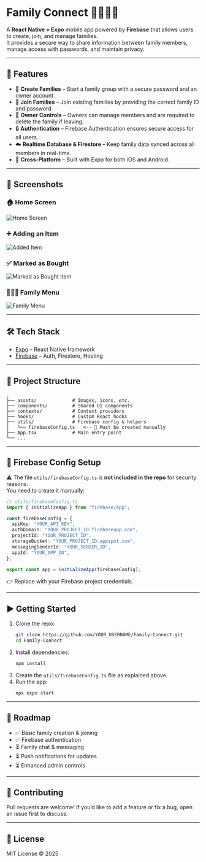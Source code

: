 # Family Connect 👨‍👩‍👧‍👦

A **React Native + Expo** mobile app powered by **Firebase** that allows users to create, join, and manage families.  
It provides a secure way to share information between family members, manage access with passwords, and maintain privacy.

---

## 🚀 Features

- 📌 **Create Families** – Start a family group with a secure password and an owner account.  
- 👥 **Join Families** – Join existing families by providing the correct family ID and password.  
- 🔑 **Owner Controls** – Owners can manage members and are required to delete the family if leaving.  
- 🔒 **Authentication** – Firebase Authentication ensures secure access for all users.  
- ☁️ **Realtime Database & Firestore** – Keep family data synced across all members in real-time.  
- 📱 **Cross-Platform** – Built with Expo for both iOS and Android.  

---

## 📸 Screenshots

### 🏠 Home Screen
![Home Screen](./assets/images/Screenshot_1.png)

### ➕ Adding an Item
![Added Item](./assets/images/Screenshot_2.png)

### ✅ Marked as Bought
![Marked as Bought Item](./assets/images/Screenshot_3.png)

### 👨‍👩‍👧 Family Menu
![Family Menu](./assets/images/Screenshot_4.png)


---

## 🛠️ Tech Stack

- [Expo](https://expo.dev/) – React Native framework  
- [Firebase](https://firebase.google.com/) – Auth, Firestore, Hosting  
---

## 📂 Project Structure

```
.
├── assets/             # Images, icons, etc.
├── components/         # Shared UI components
├── contexts/           # Context providers
├── hooks/              # Custom React hooks
├── utils/              # Firebase config & helpers
│   └── firebaseConfig.ts   <-- 🔐 Must be created manually
├── App.tsx             # Main entry point
└── ...
```

---

## 🔐 Firebase Config Setup

⚠️ The file `utils/firebaseConfig.ts` is **not included in the repo** for security reasons.  
You need to create it manually:

```ts
// utils/firebaseConfig.ts
import { initializeApp } from "firebase/app";

const firebaseConfig = {
  apiKey: "YOUR_API_KEY",
  authDomain: "YOUR_PROJECT_ID.firebaseapp.com",
  projectId: "YOUR_PROJECT_ID",
  storageBucket: "YOUR_PROJECT_ID.appspot.com",
  messagingSenderId: "YOUR_SENDER_ID",
  appId: "YOUR_APP_ID",
};

export const app = initializeApp(firebaseConfig);
```

👉 Replace with your Firebase project credentials.

---

## ▶️ Getting Started

1. Clone the repo:
   ```bash
   git clone https://github.com/YOUR_USERNAME/Family-Connect.git
   cd Family-Connect
   ```
2. Install dependencies:
   ```bash
   npm install
   ```
3. Create the `utils/firebaseConfig.ts` file as explained above.  
4. Run the app:
   ```bash
   npx expo start
   ```

---

## 🎯 Roadmap

- ✅ Basic family creation & joining  
- ✅ Firebase authentication  
- ⏳ Family chat & messaging  
- ⏳ Push notifications for updates  
- ⏳ Enhanced admin controls  

---

## 🤝 Contributing

Pull requests are welcome! If you’d like to add a feature or fix a bug, open an issue first to discuss.

---

## 📜 License

MIT License © 2025
